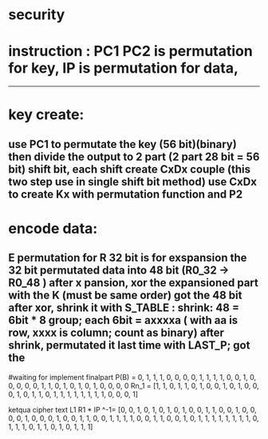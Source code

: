 ﻿# security
# instruction : PC1 PC2 is permutation for key, IP is permutation for data, 
----------------------
# key create:
 use PC1 to permutate the key (56 bit)(binary)
 then divide the output to 2 part (2 part 28 bit = 56 bit)
 shift bit, each shift create  CxDx couple (this two step use in single shift bit method)
 use CxDx to create Kx with permutation function and P2
-----------------
# encode data:
E permutation for R 32 bit is for exspansion the 32 bit permutated data into 48 bit (R0_32 -> R0_48 )
after x pansion, xor the expansioned part with the K (must be same order)
got the 48 bit after xor, shrink it with S_TABLE : 
shrink: 48 = 6bit * 8 group; each 6bit = axxxxa ( with aa is row, xxxx is column; count as binary)
after shrink, permutated it last time with LAST_P; got the 
----------------

#waiting for implement finalpart
P(B) = 0, 1, 1, 1, 0, 0, 0, 0, 1, 1, 1, 1, 0, 0, 1, 0, 0, 0, 0, 0, 1, 1, 0, 1, 0, 1, 0, 1, 0, 0, 0, 0
Rn_1 = [1, 1, 0, 1, 1, 0, 1, 0, 0, 1, 0, 1, 0, 0, 0, 1, 0, 1, 1, 0, 1, 1, 1, 1, 1, 1, 1, 1, 0, 0, 0, 1]

ketqua cipher text
L1 R1  * IP ^-1= [0, 0, 1, 0, 1, 0, 1, 0, 1, 0, 0, 1, 1, 0, 0, 1, 0, 0, 0, 0, 1, 0, 0, 0, 1, 0, 0, 1, 1, 0, 0, 1, 1, 1, 1, 0, 0, 1, 1, 0, 0, 1, 0, 1, 1, 1, 1, 1, 1, 1, 1, 0, 1, 1, 1, 0, 1, 1, 0, 1, 0, 1, 1, 1] 

